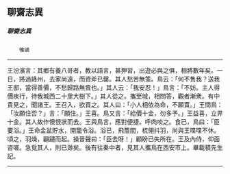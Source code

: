 

## 聊齋志異

##### 聊齋志異
　　`雊鵒`

* * *

王汾濱言：其鄉有養八哥者，教以語言，甚狎習，出遊必與之俱，相將數年矣。一日，將過絳州，去家尚遠，而資斧已罄。其人愁苦無策。鳥云：「何不售我？送我王邸，當得善價，不愁歸路無貲也。」其人云：「我安忍！」鳥言：「不妨。主人得價疾行，待我城西二十里大樹下。」其人從之。攜至城，相問答，觀者漸衆。有中貴見之，聞諸王。王召入，欲買之。其人曰：「小人相依為命，不願賣。」王問鳥：「汝願住否？」言：「願住。」王喜。鳥又言：「給價十金，勿多予。」王益喜，立畀十金。其人故作懊恨狀而去。王與鳥言，應對便捷。呼肉啖之。食已，鳥曰：「臣要浴。」王命金盆貯水，開籠令浴。浴已，飛簷間，梳翎抖羽，尚與王喋喋不休。頃之，羽燥，翩躚而起。操晉聲曰：「臣去呀！」顧盼已失所在。王及內侍，仰面咨嗟。急覓其人，則已渺矣。後有往秦中者，見其人攜鳥在西安市上。畢載積先生記。

* * *

